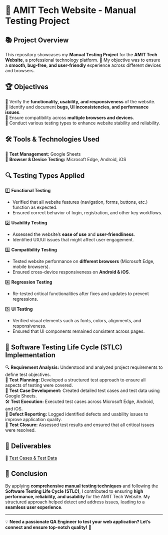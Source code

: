 # 🎯 AMIT Tech Website - Manual Testing Project

## 📚 Project Overview
This repository showcases my **Manual Testing Project** for the **AMIT Tech Website**, a professional technology platform. 🚀 My objective was to ensure a **smooth, bug-free, and user-friendly** experience across different devices and browsers.

## 🏆 Objectives
🔹 Verify the **functionality, usability, and responsiveness** of the website.  
🔹 Identify and document **bugs, UI inconsistencies, and performance issues**.  
🔹 Ensure compatibility across **multiple browsers and devices**.  
🔹 Conduct various testing types to enhance website stability and reliability.  

## 🛠 Tools & Technologies Used
📌 **Test Management:** Google Sheets  
📌 **Browser & Device Testing:** Microsoft Edge, Android, iOS  

## 🔍 Testing Types Applied
1️⃣ **Functional Testing**  
   - Verified that all website features (navigation, forms, buttons, etc.) function as expected.  
   - Ensured correct behavior of login, registration, and other key workflows.  

2️⃣ **Usability Testing**  
   - Assessed the website’s **ease of use** and **user-friendliness**.  
   - Identified UX/UI issues that might affect user engagement.  

3️⃣ **Compatibility Testing**  
   - Tested website performance on **different browsers** (Microsoft Edge, mobile browsers).  
   - Ensured cross-device responsiveness on **Android & iOS**.  

4️⃣ **Regression Testing**  
   - Re-tested critical functionalities after fixes and updates to prevent regressions.  

5️⃣ **UI Testing**  
   - Verified visual elements such as fonts, colors, alignments, and responsiveness.  
   - Ensured that UI components remained consistent across pages.  

## 🔄 Software Testing Life Cycle (STLC) Implementation
🔍 **Requirement Analysis:** Understood and analyzed project requirements to define test objectives.  
📝 **Test Planning:** Developed a structured test approach to ensure all aspects of testing were covered.  
📑 **Test Case Development:** Created detailed test cases and test data using Google Sheets.  
🛠 **Test Execution:** Executed test cases across Microsoft Edge, Android, and iOS.  
🚀 **Defect Reporting:** Logged identified defects and usability issues to improve application quality.  
🔄 **Test Closure:** Assessed test results and ensured that all critical issues were resolved.  

## 📄 Deliverables
📂 [Test Cases & Test Data](https://docs.google.com/spreadsheets/d/1BUCMCVE0dpz_sMiIOsV57GZ4tFb6op2l/edit?usp=sharing&ouid=100683319536722614262&rtpof=true&sd=true) 

## 🎯 Conclusion
By applying **comprehensive manual testing techniques** and following the **Software Testing Life Cycle (STLC)**, I contributed to ensuring **high performance, reliability, and usability** for the AMIT Tech Website. My structured approach helped detect and address issues, leading to a **seamless user experience**.  

---
💡 **Need a passionate QA Engineer to test your web application? Let’s connect and ensure top-notch quality!** 🚀
